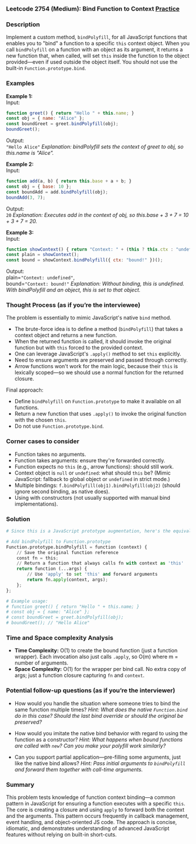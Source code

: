 ### Leetcode 2754 (Medium): Bind Function to Context [Practice](https://leetcode.com/problems/bind-function-to-context)

### Description  
Implement a custom method, `bindPolyfill`, for all JavaScript functions that enables you to "bind" a function to a specific `this` context object. When you call `bindPolyfill` on a function with an object as its argument, it returns a new function that, when called, will set `this` inside the function to the object provided—even if used outside the object itself. You should not use the built-in `Function.prototype.bind`.

### Examples  

**Example 1:**  
Input:  
```js
function greet() { return "Hello " + this.name; }
const obj = { name: "Alice" };
const boundGreet = greet.bindPolyfill(obj);
boundGreet();
```
Output:  
`"Hello Alice"`
*Explanation: bindPolyfill sets the context of greet to obj, so this.name is "Alice".*

**Example 2:**  
Input:  
```js
function add(a, b) { return this.base + a + b; }
const obj = { base: 10 };
const boundAdd = add.bindPolyfill(obj);
boundAdd(3, 7);
```
Output:  
`20`
*Explanation: Executes add in the context of obj, so this.base + 3 + 7 = 10 + 3 + 7 = 20.*

**Example 3:**  
Input:  
```js
function showContext() { return "Context: " + (this ? this.ctx : "undefined"); }
const plain = showContext();
const bound = showContext.bindPolyfill({ ctx: "bound!" })();
```
Output:  
plain=`"Context: undefined"`,  
bound=`"Context: bound!"`
*Explanation: Without binding, this is undefined. With bindPolyfill and an object, this is set to that object.*

### Thought Process (as if you’re the interviewee)  
The problem is essentially to mimic JavaScript's native `bind` method.  
- The brute-force idea is to define a method (`bindPolyfill`) that takes a context object and returns a new function.
- When the returned function is called, it should invoke the original function but with `this` forced to the provided context.
- One can leverage JavaScript's `.apply()` method to set `this` explicitly.
- Need to ensure arguments are preserved and passed through correctly.
- Arrow functions won't work for the main logic, because their `this` is lexically scoped—so we should use a normal function for the returned closure.

Final approach:
- Define `bindPolyfill` on `Function.prototype` to make it available on all functions.
- Return a new function that uses `.apply()` to invoke the original function with the chosen `this`.
- Do not use `Function.prototype.bind`.

### Corner cases to consider  
- Function takes no arguments.
- Function takes arguments: ensure they're forwarded correctly.
- Function expects no `this` (e.g., arrow functions): should still work.
- Context object is `null` or `undefined`: what should `this` be? (Mimic JavaScript: fallback to global object or `undefined` in strict mode.)
- Multiple bindings: `f.bindPolyfill(obj1).bindPolyfill(obj2)` (should ignore second binding, as native does).
- Using with constructors (not usually supported with manual bind implementations).

### Solution

```python
# Since this is a JavaScript prototype augmentation, here's the equivalent code with explanation!

# Add bindPolyfill to Function.prototype
Function.prototype.bindPolyfill = function (context) {
    // Save the original function reference
    const fn = this;
    // Return a function that always calls fn with context as 'this'
    return function (...args) {
        // Use 'apply' to set 'this' and forward arguments
        return fn.apply(context, args);
    };
};

# Example usage:
# function greet() { return "Hello " + this.name; }
# const obj = { name: "Alice" };
# const boundGreet = greet.bindPolyfill(obj);
# boundGreet(); // "Hello Alice"
```

### Time and Space complexity Analysis  

- **Time Complexity:** O(1) to create the bound function (just a function wrapper). Each invocation also just calls `.apply`, so O(m) where m = number of arguments.
- **Space Complexity:** O(1) for the wrapper per bind call. No extra copy of args; just a function closure capturing `fn` and `context`.

### Potential follow-up questions (as if you’re the interviewer)  

- How would you handle the situation where someone tries to bind the same function multiple times?
  *Hint: What does the native `Function.bind` do in this case? Should the last bind override or should the original be preserved?*

- How would you imitate the native bind behavior with regard to using the function as a constructor?
  *Hint: What happens when bound functions are called with `new`? Can you make your polyfill work similarly?*

- Can you support partial application—pre-filling some arguments, just like the native bind allows?
  *Hint: Pass initial arguments to `bindPolyfill` and forward them together with call-time arguments.*

### Summary
This problem tests knowledge of function context binding—a common pattern in JavaScript for ensuring a function executes with a specific `this`. The core is creating a closure and using `apply` to forward both the context and the arguments. This pattern occurs frequently in callback management, event handling, and object-oriented JS code. The approach is concise, idiomatic, and demonstrates understanding of advanced JavaScript features without relying on built-in short-cuts.